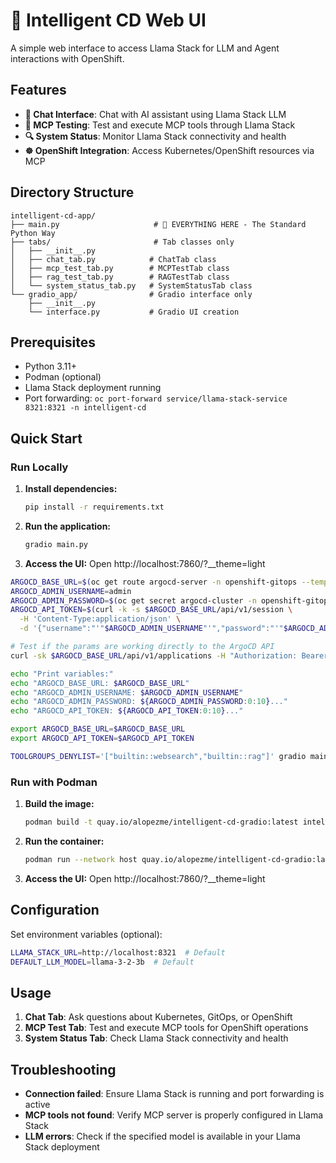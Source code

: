# 🚀 Intelligent CD Web UI

A simple web interface to access Llama Stack for LLM and Agent interactions with OpenShift.

## Features

- **💬 Chat Interface**: Chat with AI assistant using Llama Stack LLM
- **🧪 MCP Testing**: Test and execute MCP tools through Llama Stack
- **🔍 System Status**: Monitor Llama Stack connectivity and health
- **☸️ OpenShift Integration**: Access Kubernetes/OpenShift resources via MCP


## Directory Structure

```
intelligent-cd-app/
├── main.py                     # 🎯 EVERYTHING HERE - The Standard Python Way
├── tabs/                       # Tab classes only
│   ├── __init__.py
│   ├── chat_tab.py            # ChatTab class
│   ├── mcp_test_tab.py        # MCPTestTab class
│   ├── rag_test_tab.py        # RAGTestTab class
│   └── system_status_tab.py   # SystemStatusTab class
└── gradio_app/                # Gradio interface only
    ├── __init__.py
    └── interface.py           # Gradio UI creation
```

## Prerequisites

- Python 3.11+
- Podman (optional)
- Llama Stack deployment running
- Port forwarding: `oc port-forward service/llama-stack-service 8321:8321 -n intelligent-cd`

## Quick Start

### Run Locally

1. **Install dependencies:**
   ```bash
   pip install -r requirements.txt
   ```

2. **Run the application:**
   ```bash
   gradio main.py
   ```

3. **Access the UI:**
   Open http://localhost:7860/?__theme=light



```bash
ARGOCD_BASE_URL=$(oc get route argocd-server -n openshift-gitops --template='https://{{ .spec.host }}')
ARGOCD_ADMIN_USERNAME=admin
ARGOCD_ADMIN_PASSWORD=$(oc get secret argocd-cluster -n openshift-gitops --template='{{index .data "admin.password"}}' | base64 -d)
ARGOCD_API_TOKEN=$(curl -k -s $ARGOCD_BASE_URL/api/v1/session \
  -H 'Content-Type:application/json' \
  -d '{"username":"'"$ARGOCD_ADMIN_USERNAME"'","password":"'"$ARGOCD_ADMIN_PASSWORD"'"}' | sed -n 's/.*"token":"\([^"]*\)".*/\1/p')

# Test if the params are working directly to the ArgoCD API
curl -sk $ARGOCD_BASE_URL/api/v1/applications -H "Authorization: Bearer $ARGOCD_API_TOKEN" | jq '.items[].metadata.name' 

echo "Print variables:"
echo "ARGOCD_BASE_URL: $ARGOCD_BASE_URL"
echo "ARGOCD_ADMIN_USERNAME: $ARGOCD_ADMIN_USERNAME"
echo "ARGOCD_ADMIN_PASSWORD: ${ARGOCD_ADMIN_PASSWORD:0:10}..."
echo "ARGOCD_API_TOKEN: ${ARGOCD_API_TOKEN:0:10}..."

export ARGOCD_BASE_URL=$ARGOCD_BASE_URL
export ARGOCD_API_TOKEN=$ARGOCD_API_TOKEN

TOOLGROUPS_DENYLIST='["builtin::websearch","builtin::rag"]' gradio main.py
```

### Run with Podman

1. **Build the image:**
   ```bash
   podman build -t quay.io/alopezme/intelligent-cd-gradio:latest intelligent-cd-app
   ```

2. **Run the container:**
   ```bash
   podman run --network host quay.io/alopezme/intelligent-cd-gradio:latest
   ```

3. **Access the UI:**
   Open http://localhost:7860/?__theme=light

## Configuration

Set environment variables (optional):
```bash
LLAMA_STACK_URL=http://localhost:8321  # Default
DEFAULT_LLM_MODEL=llama-3-2-3b  # Default
```

## Usage

1. **Chat Tab**: Ask questions about Kubernetes, GitOps, or OpenShift
2. **MCP Test Tab**: Test and execute MCP tools for OpenShift operations
3. **System Status Tab**: Check Llama Stack connectivity and health

## Troubleshooting

- **Connection failed**: Ensure Llama Stack is running and port forwarding is active
- **MCP tools not found**: Verify MCP server is properly configured in Llama Stack
- **LLM errors**: Check if the specified model is available in your Llama Stack deployment
